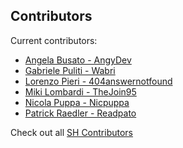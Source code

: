 ## Contributors

Current contributors:

- [Angela Busato - AngyDev](https://github.com/https://github.com/AngyDev)
- [Gabriele Puliti - Wabri](https://github.com/Wabri)
- [Lorenzo Pieri - 404answernotfound](https://github.com/404answernotfound)
- [Miki Lombardi - TheJoin95](https://github.com/TheJoin95)
- [Nicola Puppa - Nicpuppa](https://github.com/)
- [Patrick Raedler - Readpato](https://github.com/Readpato)

Check out all [SH Contributors](https://github.com/Schrodinger-Hat/schrodinger-hat-website/graphs/contributors)
